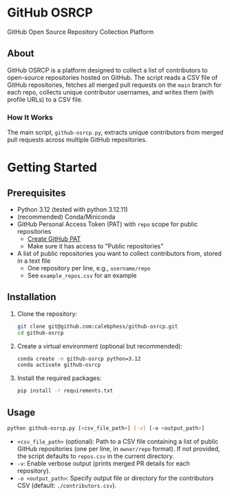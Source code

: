 # GitHub OSRCP
GitHub Open Source Repository Collection Platform

## About
GitHub OSRCP is a platform designed to collect a list of contributors to open-source repositories hosted on GitHub. The script reads a CSV file of GitHub repositories, fetches all merged pull requests on the `main` branch for each repo, collects unique contributor usernames, and writes them (with profile URLs) to a CSV file.

### How It Works

The main script, `github-osrcp.py`, extracts unique contributors from merged pull requests across multiple GitHub repositories.

# Getting Started
## Prerequisites
- Python 3.12 (tested with python 3.12.11)
- (recommended) Conda/Miniconda
- GitHub Personal Access Token (PAT) with `repo` scope for public repositories
  - [Create GitHub PAT](https://github.com/settings/personal-access-tokens)
  - Make sure it has access to "Public repositories"
- A list of public repositories you want to collect contributors from, stored in a text file 
  - One repository per line, e.g., `username/repo`
  - See `example_repos.csv` for an example

## Installation
1. Clone the repository:
    ```bash
    git clone git@github.com:calebphess/github-osrcp.git
    cd github-osrcp
    ```
2. Create a virtual environment (optional but recommended):
    ```bash
    conda create -n github-osrcp python=3.12
    conda activate github-osrcp
    ```
3. Install the required packages:
    ```bash
    pip install -r requirements.txt
    ```

## Usage
```bash
python github-osrcp.py [<csv_file_path>] [-v] [-o <output_path>]
```

- `<csv_file_path>` (optional): Path to a CSV file containing a list of public GitHub repositories (one per line, in `owner/repo` format). If not provided, the script defaults to `repos.csv` in the current directory.
- `-v`: Enable verbose output (prints merged PR details for each repository).
- `-o <output_path>`: Specify output file or directory for the contributors CSV (default: `./contributors.csv`).
